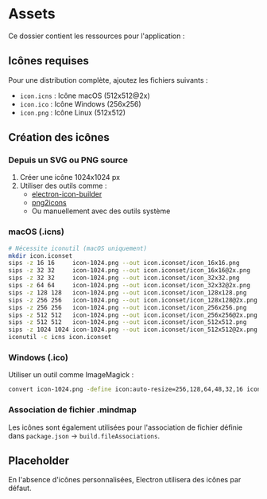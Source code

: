 # Assets

Ce dossier contient les ressources pour l'application :

## Icônes requises

Pour une distribution complète, ajoutez les fichiers suivants :

- `icon.icns` : Icône macOS (512x512@2x)
- `icon.ico` : Icône Windows (256x256)
- `icon.png` : Icône Linux (512x512)

## Création des icônes

### Depuis un SVG ou PNG source

1. Créer une icône 1024x1024 px
2. Utiliser des outils comme :
   - [electron-icon-builder](https://www.npmjs.com/package/electron-icon-builder)
   - [png2icons](https://www.npmjs.com/package/png2icons)
   - Ou manuellement avec des outils système

### macOS (.icns)

```bash
# Nécessite iconutil (macOS uniquement)
mkdir icon.iconset
sips -z 16 16     icon-1024.png --out icon.iconset/icon_16x16.png
sips -z 32 32     icon-1024.png --out icon.iconset/icon_16x16@2x.png
sips -z 32 32     icon-1024.png --out icon.iconset/icon_32x32.png
sips -z 64 64     icon-1024.png --out icon.iconset/icon_32x32@2x.png
sips -z 128 128   icon-1024.png --out icon.iconset/icon_128x128.png
sips -z 256 256   icon-1024.png --out icon.iconset/icon_128x128@2x.png
sips -z 256 256   icon-1024.png --out icon.iconset/icon_256x256.png
sips -z 512 512   icon-1024.png --out icon.iconset/icon_256x256@2x.png
sips -z 512 512   icon-1024.png --out icon.iconset/icon_512x512.png
sips -z 1024 1024 icon-1024.png --out icon.iconset/icon_512x512@2x.png
iconutil -c icns icon.iconset
```

### Windows (.ico)

Utiliser un outil comme ImageMagick :

```bash
convert icon-1024.png -define icon:auto-resize=256,128,64,48,32,16 icon.ico
```

### Association de fichier .mindmap

Les icônes sont également utilisées pour l'association de fichier définie dans `package.json` → `build.fileAssociations`.

## Placeholder

En l'absence d'icônes personnalisées, Electron utilisera des icônes par défaut.
